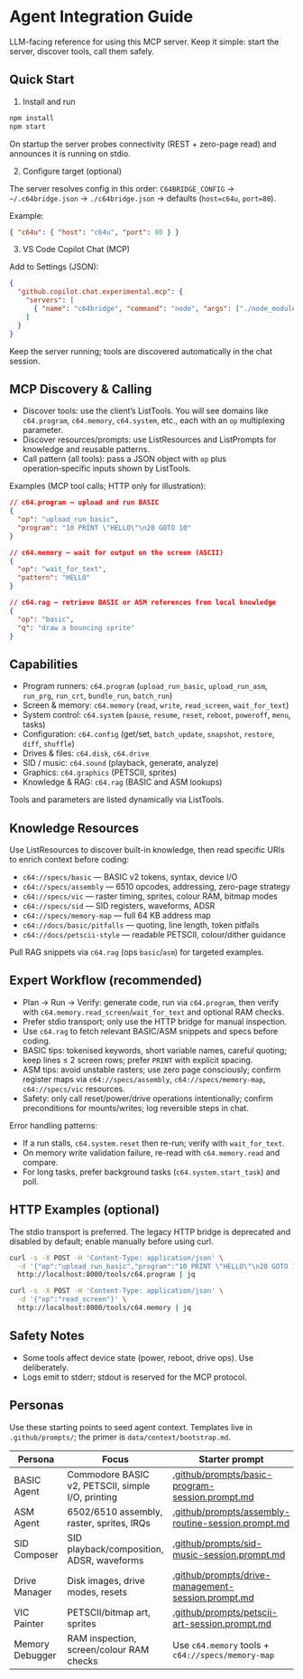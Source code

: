 # Agent Integration Guide

LLM-facing reference for using this MCP server. Keep it simple: start the server, discover tools, call them safely.

## Quick Start

1) Install and run

```bash
npm install
npm start
```

On startup the server probes connectivity (REST + zero-page read) and announces it is running on stdio.

2) Configure target (optional)

The server resolves config in this order: `C64BRIDGE_CONFIG` → `~/.c64bridge.json` → `./c64bridge.json` → defaults (`host=c64u`, `port=80`).

Example:

```json
{ "c64u": { "host": "c64u", "port": 80 } }
```

3) VS Code Copilot Chat (MCP)

Add to Settings (JSON):

```json
{
  "github.copilot.chat.experimental.mcp": {
    "servers": [
      { "name": "c64bridge", "command": "node", "args": ["./node_modules/c64bridge/dist/index.js"], "type": "stdio" }
    ]
  }
}
```

Keep the server running; tools are discovered automatically in the chat session.

## MCP Discovery & Calling

- Discover tools: use the client’s ListTools. You will see domains like `c64.program`, `c64.memory`, `c64.system`, etc., each with an `op` multiplexing parameter.
- Discover resources/prompts: use ListResources and ListPrompts for knowledge and reusable patterns.
- Call pattern (all tools): pass a JSON object with `op` plus operation‑specific inputs shown by ListTools.

Examples (MCP tool calls; HTTP only for illustration):

```json
// c64.program — upload and run BASIC
{
  "op": "upload_run_basic",
  "program": "10 PRINT \"HELLO\"\n20 GOTO 10"
}
```

```json
// c64.memory — wait for output on the screen (ASCII)
{
  "op": "wait_for_text",
  "pattern": "HELLO"
}
```

```json
// c64.rag — retrieve BASIC or ASM references from local knowledge
{
  "op": "basic",
  "q": "draw a bouncing sprite"
}
```

## Capabilities

- Program runners: `c64.program` (`upload_run_basic`, `upload_run_asm`, `run_prg`, `run_crt`, `bundle_run`, `batch_run`)
- Screen & memory: `c64.memory` (`read`, `write`, `read_screen`, `wait_for_text`)
- System control: `c64.system` (`pause`, `resume`, `reset`, `reboot`, `poweroff`, `menu`, tasks)
- Configuration: `c64.config` (get/set, `batch_update`, `snapshot`, `restore`, `diff`, `shuffle`)
- Drives & files: `c64.disk`, `c64.drive`
- SID / music: `c64.sound` (playback, generate, analyze)
- Graphics: `c64.graphics` (PETSCII, sprites)
- Knowledge & RAG: `c64.rag` (BASIC and ASM lookups)

Tools and parameters are listed dynamically via ListTools.

## Knowledge Resources

Use ListResources to discover built-in knowledge, then read specific URIs to enrich context before coding:

- `c64://specs/basic` — BASIC v2 tokens, syntax, device I/O
- `c64://specs/assembly` — 6510 opcodes, addressing, zero-page strategy
- `c64://specs/vic` — raster timing, sprites, colour RAM, bitmap modes
- `c64://specs/sid` — SID registers, waveforms, ADSR
- `c64://specs/memory-map` — full 64 KB address map
- `c64://docs/basic/pitfalls` — quoting, line length, token pitfalls
- `c64://docs/petscii-style` — readable PETSCII, colour/dither guidance

Pull RAG snippets via `c64.rag` (ops `basic`/`asm`) for targeted examples.

## Expert Workflow (recommended)

- Plan → Run → Verify: generate code, run via `c64.program`, then verify with `c64.memory.read_screen`/`wait_for_text` and optional RAM checks.
- Prefer stdio transport; only use the HTTP bridge for manual inspection.
- Use `c64.rag` to fetch relevant BASIC/ASM snippets and specs before coding.
- BASIC tips: tokenised keywords, short variable names, careful quoting; keep lines ≤ 2 screen rows; prefer `PRINT` with explicit spacing.
- ASM tips: avoid unstable rasters; use zero page consciously; confirm register maps via `c64://specs/assembly`, `c64://specs/memory-map`, `c64://specs/vic` resources.
- Safety: only call reset/power/drive operations intentionally; confirm preconditions for mounts/writes; log reversible steps in chat.

Error handling patterns:

- If a run stalls, `c64.system.reset` then re-run; verify with `wait_for_text`.
- On memory write validation failure, re-read with `c64.memory.read` and compare.
- For long tasks, prefer background tasks (`c64.system.start_task`) and poll.

## HTTP Examples (optional)

The stdio transport is preferred. The legacy HTTP bridge is deprecated and disabled by default; enable manually before using curl.

```bash
curl -s -X POST -H 'Content-Type: application/json' \
  -d '{"op":"upload_run_basic","program":"10 PRINT \"HELLO\"\n20 GOTO 10"}' \
  http://localhost:8000/tools/c64.program | jq

curl -s -X POST -H 'Content-Type: application/json' \
  -d '{"op":"read_screen"}' \
  http://localhost:8000/tools/c64.memory | jq
```

## Safety Notes

- Some tools affect device state (power, reboot, drive ops). Use deliberately.
- Logs emit to stderr; stdout is reserved for the MCP protocol.

## Personas

Use these starting points to seed agent context. Templates live in `.github/prompts/`; the primer is `data/context/bootstrap.md`.

| Persona | Focus | Starter prompt |
| --- | --- | --- |
| BASIC Agent | Commodore BASIC v2, PETSCII, simple I/O, printing | [.github/prompts/basic-program-session.prompt.md](.github/prompts/basic-program-session.prompt.md) |
| ASM Agent | 6502/6510 assembly, raster, sprites, IRQs | [.github/prompts/assembly-routine-session.prompt.md](.github/prompts/assembly-routine-session.prompt.md) |
| SID Composer | SID playback/composition, ADSR, waveforms | [.github/prompts/sid-music-session.prompt.md](.github/prompts/sid-music-session.prompt.md) |
| Drive Manager | Disk images, drive modes, resets | [.github/prompts/drive-management-session.prompt.md](.github/prompts/drive-management-session.prompt.md) |
| VIC Painter | PETSCII/bitmap art, sprites | [.github/prompts/petscii-art-session.prompt.md](.github/prompts/petscii-art-session.prompt.md) |
| Memory Debugger | RAM inspection, screen/colour RAM checks | Use `c64.memory` tools + `c64://specs/memory-map` |

